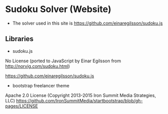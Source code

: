 # Sudoku Solver (Website)

- The solver used in this site is https://github.com/einaregilsson/sudoku.js

## Libraries

- sudoku.js

No License (ported to JavaScript by Einar Egilsson from http://norvig.com/sudoku.html)

https://github.com/einaregilsson/sudoku.js

- bootstrap freelancer theme

Apache 2.0 License (Copyright 2013-2015 Iron Summit Media Strategies, LLC)
https://github.com/IronSummitMedia/startbootstrap/blob/gh-pages/LICENSE